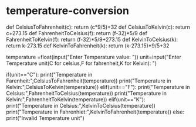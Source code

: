 # temperature-conversion
def CelsiusToFahrenheit(c):
    return (c*9/5)+32
def CelsiusToKelvin(c):
    return c+273.15
def FahrenheitToCelsius(f):
    return (f-32)*5/9
def FahrenheitToKelvin(f):
    return (f-32)*5/9+273.15
def KelvinToCelsius(k):
    return k-273.15
def KelvinToFahrenheit(k):
    return (k-273.15)*9/5+32

temperature =float(input("Enter Temperature value: "))
unit=input("Enter Temperature unit(C for celsius,F for fahrenheit,K for Kelvin): ")

if(unit=="C"):
    print("Temperature in Farenheit:",CelsiusToFahrenheit(temperature))
    print("Temperature in Kelvin:",CelsiusToKelvin(temperature))
elif(unit=="F"):
    print("Temperature in Celsius:",FahrenheitToCelsius(temperature))
    print("Temperature in Kelvin:",FahrenheitToKelvin(temperature))
elif(unit=="K"):
    print("Temperature in Celsius:",KelvinToCelsius(temperature))
    print("Temperature in Fahrenhiet:",KelvinToFahrenheit(temperature))
else:
    print("Invalid Temperature unit")